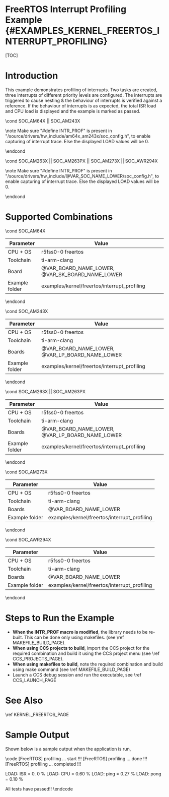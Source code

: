 # FreeRTOS Interrupt Profiling Example {#EXAMPLES_KERNEL_FREERTOS_INTERRUPT_PROFILING}

[TOC]

# Introduction

This example demonstrates profiling of interrupts. Two tasks are created, three interrupts of different priority levels are configured. The interrupts are triggered to cause nesting & the behaviour of interrupts is verified against a reference. If the behaviour of interrupts is as expected, the total ISR load and CPU load is displayed and the example is marked as passed.

\cond SOC_AM64X || SOC_AM243X

\note Make sure "#define INTR_PROF" is present in "/source/drivers/hw_include/am64x_am243x/soc_config.h", to enable capturing of interrupt trace. Else the displayed LOAD values will be 0.

\endcond

\cond SOC_AM263X || SOC_AM263PX || SOC_AM273X || SOC_AWR294X

\note Make sure "#define INTR_PROF" is present in "/source/drivers/hw_include/@VAR_SOC_NAME_LOWER/soc_config.h", to enable capturing of interrupt trace. Else the displayed LOAD values will be 0.

\endcond

# Supported Combinations

\cond SOC_AM64X

 Parameter      | Value
 ---------------|-----------
 CPU + OS       | r5fss0-0 freertos
 Toolchain      | ti-arm-clang
 Board          | @VAR_BOARD_NAME_LOWER, @VAR_SK_BOARD_NAME_LOWER
 Example folder | examples/kernel/freertos/interrupt_profiling

\endcond

\cond SOC_AM243X

 Parameter      | Value
 ---------------|-----------
 CPU + OS       | r5fss0-0 freertos
 Toolchain      | ti-arm-clang
 Boards         | @VAR_BOARD_NAME_LOWER, @VAR_LP_BOARD_NAME_LOWER
 Example folder | examples/kernel/freertos/interrupt_profiling

\endcond

\cond SOC_AM263X || SOC_AM263PX

 Parameter      | Value
 ---------------|-----------
 CPU + OS       | r5fss0-0 freertos
 Toolchain      | ti-arm-clang
 Boards         | @VAR_BOARD_NAME_LOWER, @VAR_LP_BOARD_NAME_LOWER
 Example folder | examples/kernel/freertos/interrupt_profiling

\endcond

\cond SOC_AM273X

 Parameter      | Value
 ---------------|-----------
 CPU + OS       | r5fss0-0 freertos
 Toolchain      | ti-arm-clang
 Boards         | @VAR_BOARD_NAME_LOWER
 Example folder | examples/kernel/freertos/interrupt_profiling

\endcond

\cond SOC_AWR294X

 Parameter      | Value
 ---------------|-----------
 CPU + OS       | r5fss0-0 freertos
 Toolchain      | ti-arm-clang
 Boards         | @VAR_BOARD_NAME_LOWER
 Example folder | examples/kernel/freertos/interrupt_profiling

\endcond

# Steps to Run the Example

- **When the INTR_PROF macro is modified**, the library needs to be re-built. This can be done
  only using makefiles. (see \ref MAKEFILE_BUILD_PAGE).
- **When using CCS projects to build**, import the CCS project for the required combination
  and build it using the CCS project menu (see \ref CCS_PROJECTS_PAGE).
- **When using makefiles to build**, note the required combination and build using
  make command (see \ref MAKEFILE_BUILD_PAGE)
- Launch a CCS debug session and run the executable, see \ref CCS_LAUNCH_PAGE

# See Also

\ref KERNEL_FREERTOS_PAGE

# Sample Output

Shown below is a sample output when the application is run,

\code
[FreeRTOS] profiling ... start !!!
[FreeRTOS] profiling ... done !!!
[FreeRTOS] profiling ... completed !!!

LOAD: ISR  =  0. 0 %
LOAD: CPU =  0.60 %
LOAD: ping = 0.27 %
LOAD: pong = 0.10 %

All tests have passed!!
\endcode
